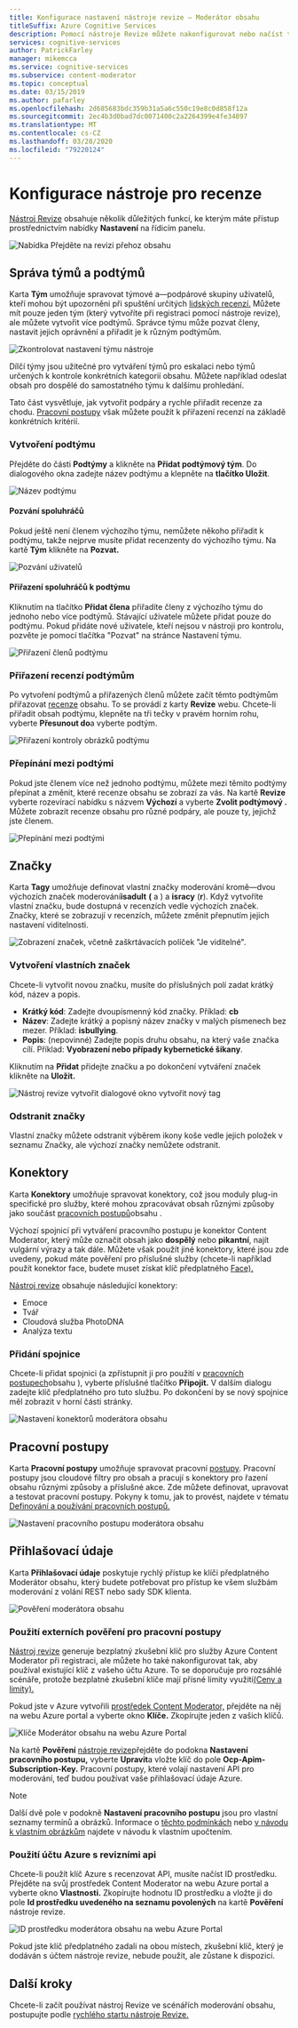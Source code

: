 ```yaml
---
title: Konfigurace nastavení nástroje revize – Moderátor obsahu
titleSuffix: Azure Cognitive Services
description: Pomocí nástroje Revize můžete nakonfigurovat nebo načíst tým, značky, konektory, pracovní postupy a přihlašovací údaje pro moderátora obsahu.
services: cognitive-services
author: PatrickFarley
manager: mikemcca
ms.service: cognitive-services
ms.subservice: content-moderator
ms.topic: conceptual
ms.date: 03/15/2019
ms.author: pafarley
ms.openlocfilehash: 2d685683bdc359b31a5a6c550c19e8c0d858f12a
ms.sourcegitcommit: 2ec4b3d0bad7dc0071400c2a2264399e4fe34897
ms.translationtype: MT
ms.contentlocale: cs-CZ
ms.lasthandoff: 03/28/2020
ms.locfileid: "79220124"
---
```

# <a name="configure-the-review-tool"></a>Konfigurace nástroje pro recenze

[Nástroj Revize](https://contentmoderator.cognitive.microsoft.com) obsahuje několik důležitých funkcí, ke kterým máte přístup prostřednictvím nabídky **Nastavení** na řídicím panelu.

![Nabídka Přejděte na revizi přehoz obsahu](images/settings-1.png)

## <a name="manage-team-and-subteams"></a>Správa týmů a podtýmů

Karta **Tým** umožňuje spravovat týmové a&mdash;podpárové skupiny uživatelů, kteří mohou být upozorněni při spuštění určitých [lidských recenzí.](../review-api.md#reviews) Můžete mít pouze jeden tým (který vytvoříte při registraci pomocí nástroje revize), ale můžete vytvořit více podtýmů. Správce týmu může pozvat členy, nastavit jejich oprávnění a přiřadit je k různým podtýmům.

![Zkontrolovat nastavení týmu nástroje](images/settings-2-team.png)

Dílčí týmy jsou užitečné pro vytváření týmů pro eskalaci nebo týmů určených k kontrole konkrétních kategorií obsahu. Můžete například odeslat obsah pro dospělé do samostatného týmu k dalšímu prohledání.

Tato část vysvětluje, jak vytvořit podpáry a rychle přiřadit recenze za chodu. [Pracovní postupy](workflows.md) však můžete použít k přiřazení recenzí na základě konkrétních kritérií.

### <a name="create-a-subteam"></a>Vytvoření podtýmu

Přejděte do části **Podtýmy** a klikněte na **Přidat podtýmový tým**. Do dialogového okna zadejte název podtýmu a klepněte na **tlačítko Uložit**.

![Název podtýmu](images/1-Teams-2.PNG)

#### <a name="invite-teammates"></a>Pozvání spoluhráčů

Pokud ještě není členem výchozího týmu, nemůžete někoho přiřadit k podtýmu, takže nejprve musíte přidat recenzenty do výchozího týmu. Na kartě **Tým** klikněte na **Pozvat.**

![Pozvání uživatelů](images/invite-users.png)

#### <a name="assign-teammates-to-subteam"></a>Přiřazení spoluhráčů k podtýmu

Kliknutím na tlačítko **Přidat člena** přiřadíte členy z výchozího týmu do jednoho nebo více podtýmů. Stávající uživatele můžete přidat pouze do podtýmu. Pokud přidáte nové uživatele, kteří nejsou v nástroji pro kontrolu, pozvěte je pomocí tlačítka "Pozvat" na stránce Nastavení týmu.

![Přiřazení členů podtýmu](images/1-Teams-3.PNG)

### <a name="assign-reviews-to-subteams"></a>Přiřazení recenzí podtýmům

Po vytvoření podtýmů a přiřazených členů můžete začít těmto podtýmům přiřazovat [recenze](../review-api.md#reviews) obsahu. To se provádí z karty **Revize** webu.
Chcete-li přiřadit obsah podtýmu, klepněte na tři tečky v pravém horním rohu, vyberte **Přesunout do**a vyberte podtým.

![Přiřazení kontroly obrázků podtýmu](images/3-review-image-subteam-1.png)

### <a name="switch-between-subteams"></a>Přepínání mezi podtými

Pokud jste členem více než jednoho podtýmu, můžete mezi těmito podtýmy přepínat a změnit, které recenze obsahu se zobrazí za vás. Na kartě **Revize** vyberte rozevírací nabídku s názvem **Výchozí** a vyberte **Zvolit podtýmový .** Můžete zobrazit recenze obsahu pro různé podpáry, ale pouze ty, jejichž jste členem.

![Přepínání mezi podtými](images/3-review-image-subteam-2.png)

## <a name="tags"></a>Značky

Karta **Tagy** umožňuje definovat vlastní značky moderování kromě&mdash;dvou výchozích značek moderování**isadult** **(** a ) a **isracy** (**r**). Když vytvoříte vlastní značku, bude dostupná v recenzích vedle výchozích značek. Značky, které se zobrazují v recenzích, můžete změnit přepnutím jejich nastavení viditelnosti.

![Zobrazení značek, včetně zaškrtávacích políček "Je viditelné".](images/tags-4-disable.png)

### <a name="create-custom-tags"></a>Vytvoření vlastních značek

Chcete-li vytvořit novou značku, musíte do příslušných polí zadat krátký kód, název a popis.

- **Krátký kód**: Zadejte dvoupísmenný kód značky. Příklad: **cb**
- **Název**: Zadejte krátký a popisný název značky v malých písmenech bez mezer. Příklad: **isbullying**.
- **Popis**: (nepovinné) Zadejte popis druhu obsahu, na který vaše značka cílí. Příklad: **Vyobrazení nebo případy kybernetické šikany**.

Kliknutím na **Přidat** přidejte značku a po dokončení vytváření značek klikněte na **Uložit.**

![Nástroj revize vytvořit dialogové okno vytvořit nový tag](images/settings-3-tags.png)

### <a name="delete-tags"></a>Odstranit značky

Vlastní značky můžete odstranit výběrem ikony koše vedle jejich položek v seznamu Značky, ale výchozí značky nemůžete odstranit.

## <a name="connectors"></a>Konektory

Karta **Konektory** umožňuje spravovat konektory, což jsou moduly plug-in specifické pro služby, které mohou zpracovávat obsah různými způsoby jako součást [pracovních postupů](../review-api.md#workflows)obsahu .

Výchozí spojnicí při vytváření pracovního postupu je konektor Content Moderator, který může označit obsah jako **dospělý** nebo **pikantní**, najít vulgární výrazy a tak dále. Můžete však použít jiné konektory, které jsou zde uvedeny, pokud máte pověření pro příslušné služby (chcete-li například použít konektor face, budete muset získat klíč předplatného [Face).](https://docs.microsoft.com/azure/cognitive-services/face/overview)

[Nástroj revize](./human-in-the-loop.md) obsahuje následující konektory:

- Emoce
- Tvář
- Cloudová služba PhotoDNA
- Analýza textu

### <a name="add-a-connector"></a>Přidání spojnice

Chcete-li přidat spojnici (a zpřístupnit ji pro použití v [pracovních postupech](../review-api.md#workflows)obsahu ), vyberte příslušné tlačítko **Připojit.** V dalším dialogu zadejte klíč předplatného pro tuto službu. Po dokončení by se nový spojnice měl zobrazit v horní části stránky.

![Nastavení konektorů moderátora obsahu](images/settings-4-connectors.png)

## <a name="workflows"></a>Pracovní postupy

Karta **Pracovní postupy** umožňuje spravovat pracovní [postupy](../review-api.md#workflows). Pracovní postupy jsou cloudové filtry pro obsah a pracují s konektory pro řazení obsahu různými způsoby a příslušné akce. Zde můžete definovat, upravovat a testovat pracovní postupy. Pokyny k tomu, jak to provést, najdete v tématu [Definování a používání pracovních postupů.](Workflows.md)

![Nastavení pracovního postupu moderátora obsahu](images/settings-5-workflows.png)

## <a name="credentials"></a>Přihlašovací údaje

Karta **Přihlašovací údaje** poskytuje rychlý přístup ke klíči předplatného Moderátor obsahu, který budete potřebovat pro přístup ke všem službám moderování z volání REST nebo sady SDK klienta.

![Pověření moderátora obsahu](images/settings-6-credentials.png)

### <a name="use-external-credentials-for-workflows"></a>Použití externích pověření pro pracovní postupy

[Nástroj revize](https://contentmoderator.cognitive.microsoft.com) generuje bezplatný zkušební klíč pro služby Azure Content Moderator při registraci, ale můžete ho také nakonfigurovat tak, aby používal existující klíč z vašeho účtu Azure. To se doporučuje pro rozsáhlé scénáře, protože bezplatné zkušební klíče mají přísné limity využití[(Ceny a limity).](https://azure.microsoft.com/pricing/details/cognitive-services/content-moderator/)

Pokud jste v Azure vytvořili [prostředek Content Moderator,](https://ms.portal.azure.com/#create/Microsoft.CognitiveServicesContentModerator) přejděte na něj na webu Azure portal a vyberte okno **Klíče.** Zkopírujte jeden z vašich klíčů.

![Klíče Moderátor obsahu na webu Azure Portal](images/credentials-azure-portal-keys.PNG)

Na kartě **Pověření** [nástroje revize](https://contentmoderator.cognitive.microsoft.com)přejděte do podokna **Nastavení pracovního postupu,** vyberte **Upravit**a vložte klíč do pole **Ocp-Apim-Subscription-Key.** Pracovní postupy, které volají nastavení API pro moderování, teď budou používat vaše přihlašovací údaje Azure.

> [!NOTE]
> Další dvě pole v podokně **Nastavení pracovního postupu** jsou pro vlastní seznamy termínů a obrázků. Informace o [těchto podmínkách](../try-terms-list-api.md) nebo [v návodu k vlastním obrázkům](../try-image-list-api.md) najdete v návodu k vlastním upočtením.

### <a name="use-your-azure-account-with-the-review-apis"></a>Použití účtu Azure s revizními api

Chcete-li použít klíč Azure s recenzovat API, musíte načíst ID prostředku. Přejděte na svůj prostředek Content Moderator na webu Azure portal a vyberte okno **Vlastnosti.** Zkopírujte hodnotu ID prostředku a vložte ji do pole **Id prostředku uvedeného na seznamu povolených** na kartě **Pověření** nástroje revize.

![ID prostředku moderátora obsahu na webu Azure Portal](images/credentials-azure-portal-resourceid.PNG)

Pokud jste klíč předplatného zadali na obou místech, zkušební klíč, který je dodáván s účtem nástroje revize, nebude použit, ale zůstane k dispozici.

## <a name="next-steps"></a>Další kroky

Chcete-li začít používat nástroj Revize ve scénářích moderování obsahu, postupujte podle [rychlého startu nástroje Revize.](../quick-start.md)